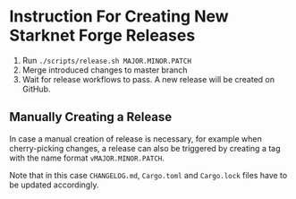 # Instruction For Creating New Starknet Forge Releases

1. Run `./scripts/release.sh MAJOR.MINOR.PATCH`
2. Merge introduced changes to master branch
3. Wait for release workflows to pass. A new release will be created on GitHub.

## Manually Creating a Release

In case a manual creation of release is necessary, for example when
cherry-picking changes, a release can also be triggered by creating a tag
with the name format `vMAJOR.MINOR.PATCH`.

Note that in this case `CHANGELOG.md`, `Cargo.toml` and `Cargo.lock` files
have to be updated accordingly.
